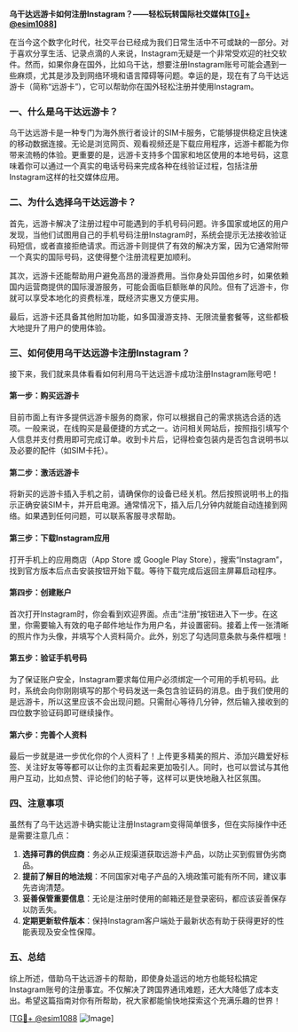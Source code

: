 **乌干达远游卡如何注册Instagram？——轻松玩转国际社交媒体[[TG💪+ @esim1088](https://t.me/s/esim1088)]**

在当今这个数字化时代，社交平台已经成为我们日常生活中不可或缺的一部分。对于喜欢分享生活、记录点滴的人来说，Instagram无疑是一个非常受欢迎的社交软件。然而，如果你身在国外，比如乌干达，想要注册Instagram账号可能会遇到一些麻烦，尤其是涉及到网络环境和语言障碍等问题。幸运的是，现在有了乌干达远游卡（简称“远游卡”），它可以帮助你在国外轻松注册并使用Instagram。

### 一、什么是乌干达远游卡？

乌干达远游卡是一种专门为海外旅行者设计的SIM卡服务，它能够提供稳定且快速的移动数据连接。无论是浏览网页、观看视频还是下载应用程序，远游卡都能为你带来流畅的体验。更重要的是，远游卡支持多个国家和地区使用的本地号码，这意味着你可以通过一个真实的电话号码来完成各种在线验证过程，包括注册Instagram这样的社交媒体应用。

### 二、为什么选择乌干达远游卡？

首先，远游卡解决了注册过程中可能遇到的手机号码问题。许多国家或地区的用户发现，当他们试图用自己的手机号码注册Instagram时，系统会提示无法接收验证码短信，或者直接拒绝请求。而远游卡则提供了有效的解决方案，因为它通常附带一个真实的国际号码，这使得整个注册流程更加顺利。

其次，远游卡还能帮助用户避免高昂的漫游费用。当你身处异国他乡时，如果依赖国内运营商提供的国际漫游服务，可能会面临巨额账单的风险。但有了远游卡，你就可以享受本地化的资费标准，既经济实惠又方便实用。

最后，远游卡还具备其他附加功能，如多国漫游支持、无限流量套餐等，这些都极大地提升了用户的使用体验。

### 三、如何使用乌干达远游卡注册Instagram？

接下来，我们就来具体看看如何利用乌干达远游卡成功注册Instagram账号吧！

#### 第一步：购买远游卡

目前市面上有许多提供远游卡服务的商家，你可以根据自己的需求挑选合适的选项。一般来说，在线购买是最便捷的方式之一。访问相关网站后，按照指引填写个人信息并支付费用即可完成订单。收到卡片后，记得检查包装内是否包含说明书以及必要的配件（如SIM卡托）。

#### 第二步：激活远游卡

将新买的远游卡插入手机之前，请确保你的设备已经关机。然后按照说明书上的指示正确安装SIM卡，并开启电源。通常情况下，插入后几分钟内就能自动连接到网络。如果遇到任何问题，可以联系客服寻求帮助。

#### 第三步：下载Instagram应用

打开手机上的应用商店（App Store 或 Google Play Store），搜索“Instagram”，找到官方版本后点击安装按钮开始下载。等待下载完成后返回主屏幕启动程序。

#### 第四步：创建账户

首次打开Instagram时，你会看到欢迎界面。点击“注册”按钮进入下一步。在这里，你需要输入有效的电子邮件地址作为用户名，并设置密码。接着上传一张清晰的照片作为头像，并填写个人资料简介。此外，别忘了勾选同意条款与条件框哦！

#### 第五步：验证手机号码

为了保证账户安全，Instagram要求每位用户必须绑定一个可用的手机号码。此时，系统会向你刚刚填写的那个号码发送一条包含验证码的消息。由于我们使用的是远游卡，所以这里应该不会出现问题。只需耐心等待几分钟，然后输入接收到的四位数字验证码即可继续操作。

#### 第六步：完善个人资料

最后一步就是进一步优化你的个人资料了！上传更多精美的照片、添加兴趣爱好标签、关注好友等等都可以让你的主页看起来更加吸引人。同时，也可以尝试与其他用户互动，比如点赞、评论他们的帖子等，这样可以更快地融入社区氛围。

### 四、注意事项

虽然有了乌干达远游卡确实能让注册Instagram变得简单很多，但在实际操作中还是需要注意几点：

1. **选择可靠的供应商**：务必从正规渠道获取远游卡产品，以防止买到假冒伪劣商品。
2. **提前了解目的地法规**：不同国家对电子产品的入境政策可能有所不同，建议事先咨询清楚。
3. **妥善保管重要信息**：无论是注册时使用的邮箱还是登录密码，都应该妥善保存以防丢失。
4. **定期更新软件版本**：保持Instagram客户端处于最新状态有助于获得更好的性能表现及安全性保障。

### 五、总结

综上所述，借助乌干达远游卡的帮助，即使身处遥远的地方也能轻松搞定Instagram账号的注册事宜。不仅解决了跨国界通讯难题，还大大降低了成本支出。希望这篇指南对你有所帮助，祝大家都能愉快地探索这个充满乐趣的世界！

[[TG💪+ @esim1088](https://t.me/s/esim1088) ![Image](https://i.postimg.cc/4NQfJmqS/Snipaste-2025-05-13-00-14-12.png)]